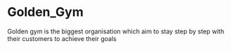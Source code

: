 # Golden_Gym
Golden gym is the biggest organisation which aim to stay step by step with their customers to achieve their goals
